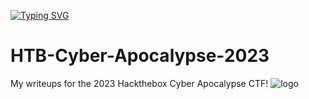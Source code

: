 [![Typing SVG](https://readme-typing-svg.demolab.com?font=Fira+Code&weight=200&pause=1000&color=54F740&background=00000001&random=false&width=435&lines=Ferdi+Birg%C3%BCl+CyberSecurity+Professional)](https://git.io/typing-svg)

# HTB-Cyber-Apocalypse-2023
My writeups for the 2023 Hackthebox Cyber Apocalypse CTF!
![logo](./cyber%20apocalypse%20ctf%202024%20Ferdi%20Birgül.jpg)
